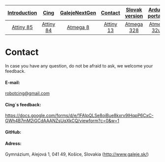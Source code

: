 
| [**Introduction**](README-en.md) |[**Cing**](README-cing.md)  |[**GalejeNextGen**](README-GNG.md)|[**Contact**](README-contact.md)|[**Slovak version**](README.md)|[**Arduino portable**](https://goo.gl/Sfmrn4)|
|:---:|:---:|:---:|:---:|:---:|:---:|
|[Attiny 85](README-Attiny85-en.md)|[Attiny 84](README-Attiny84-en.md)|[Atmega 8](README-Atmega8-en.md)|[Attiny 13](README-Attiny13-en.md)|[Atmega 328](README-Atmega328-en.md)|[Atmega 32u4](README-Atmega32u4-en.md)|

# Contact
In case you have any question, do not be afraid to ask, we welcome your feedback.

#### E-mail:
robotcing@gmail.com

#### Cing´s feedback:
https://docs.google.com/forms/d/e/1FAIpQLSe8oiBue8kxrv9IHqpP6CxC-GWh4B7mM2iGCdAAANZsUqXkCQ/viewform?c=0&w=1

#### GitHub:

#### Adress:
Gymnázium, Alejová 1, 041 49, Košice, Slovakia (http://www.galeje.sk/)
